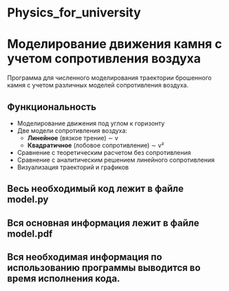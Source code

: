 # Physics_for_university
# Моделирование движения камня с учетом сопротивления воздуха

Программа для численного моделирования траектории брошенного камня с учетом различных моделей сопротивления воздуха.

##  Функциональность

- Моделирование движения под углом к горизонту
- Две модели сопротивления воздуха:
  - **Линейное** (вязкое трение) ∼ v
  - **Квадратичное** (лобовое сопротивление) ∼ v²
- Сравнение с теоретическим расчетом без сопротивления
- Сравнение с аналитическим решением линейного сопротивления
- Визуализация траекторий и графиков

## Весь необходимый код лежит в файле model.py

## Вся основная информация лежит в файле model.pdf

## Вся необходимая информация по использованию программы выводится во время исполнения кода.
